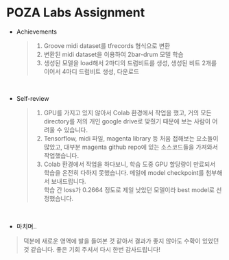 # POZA Labs Assignment

- Achievements 
  > 1) Groove midi dataset를 tfrecords 형식으로 변환
  > 2) 변환된 midi dataset을 이용하여 2bar-drum 모델 학습
  > 3) 생성된 모델을 load해서 2마디의 드럼비트를 생성, 생성된 비트 2개를 이어서 4마디 드럼비트 생성, 다운로드

<br>

- Self-review
  > 1) GPU를 가지고 있지 않아서 Colab 환경에서 작업을 했고, 거의 모든 directory를 저의 개인 google drive로 맞췄기 때문에 보는 사람이 어려울 수 있습니다. 
  > 2) Tensorflow, midi 파일, magenta library 등 처음 접해보는 요소들이 많았고, 대부분 magenta github repo에 있는 소스코드들을 가져와서 작업했습니다.
  > 3) Colab 환경에서 작업을 하다보니, 학습 도중 GPU 할당량이 만료되서 학습을 온전히 다하지 못했습니다. 메일에 model checkpoint를 첨부해서 보내드립니다.<br> 학습 간 loss가 0.2664 정도로 제일 낮았던 모델이라 best model로 선정했습니다.
 
 <br>
 
 - 마치며..
  >  덕분에 새로운 영역에 발을 들여본 것 같아서 결과가 좋지 않아도 수확이 있었던 것 같습니다. 좋은 기회 주셔서 다시 한번 감사드립니다!
